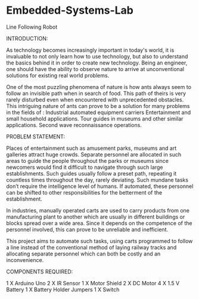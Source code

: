 # Embedded-Systems-Lab
Line Following Robot

INTRODUCTION:

As technology becomes increasingly important in today's world, it is invaluable to not only learn how to use technology, but also to understand the basics behind it in order to create new technology. Being an engineer, one should have the ability to observe nature to arrive at unconventional solutions for existing real world problems.

One of the most puzzling phenomena of nature is how ants always seem to follow an invisible path when in search of food. This path of theirs is very rarely disturbed even when encountered with unprecedented obstacles. This intriguing nature of ants can prove to be a solution for many problems in the fields of :
Industrial automated equipment carriers
Entertainment and small household applications.
Tour guides in museums and other similar applications.
Second wave reconnaissance operations.


PROBLEM STATEMENT:

Places of entertainment such as amusement parks, museums and art galleries attract huge crowds. Separate personnel are allocated in such areas to guide the people throughout the parks or museums since newcomers would find it difficult to navigate through such large establishments. Such guides usually follow a preset path, repeating it countless times throughout the day, rarely deviating. Such mundane tasks don’t require the intelligence level of humans. If automated, these personnel can be shifted to other responsibilities for the betterment of the establishment.

In industries, manually operated carts are used to carry products from one manufacturing plant to another which are usually in different buildings or blocks spread over a wide area. Since it depends on the competence of the personnel involved, this can prove to be unreliable and inefficient. 
 
This project aims to automate such tasks, using carts programmed  to follow a line instead of the conventional method of laying railway tracks and allocating separate personnel which can both be costly and an inconvenience.
 
 
COMPONENTS REQUIRED:
 
1 X Arduino Uno
2 X IR Sensor
1 X Motor Shield
2 X DC Motor
4 X 1.5 V Battery
1 X Battery Holder
Jumpers
1 X Switch
 

